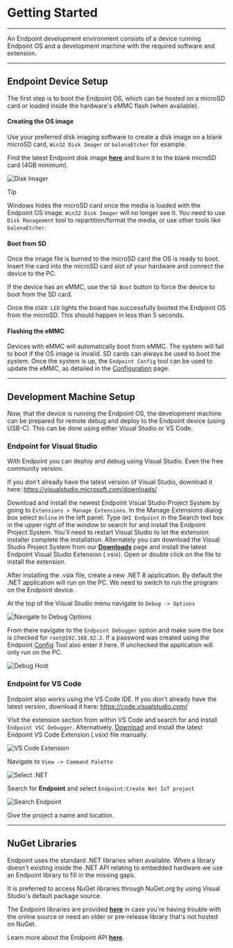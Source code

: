 # Getting Started

---

An Endpoint development environment consists of a device running Endpoint OS and a development machine with the required software and extension. 

---

 ## Endpoint Device Setup

 The first step is to boot the Endpoint OS, which can be hosted on a microSD card or loaded inside the hardware's eMMC flash (when available). 

 #### Creating the OS image

 Use your preferred disk imaging software to create a disk image on a blank microSD card, `Win32 Disk Imager` or `balenaEtcher` for example.

 Find the latest Endpoint disk image [**here**](downloads.md) and burn it to the blank microSD card (4GB minimum). 

 ![Disk Imager](images/create-sd-image.png)


> [!Tip]
> Windows hides the microSD card once the media is loaded with the Endpoint OS image. `Win32 Disk Imager` will no longer see it. You need to use `Disk Management` tool to repartition/format the media, or use other tools like `balenaEtcher`.

 #### Boot from SD

 Once the image file is burned to the microSD card the OS is ready to boot. Insert the card into the microSD card slot of your hardware and connect the device to the PC.

 If the device has an eMMC, use the `SD Boot` button to force the device to boot from the SD card.

Once the `USER LED` lights the board has successfully booted the Endpoint OS from the microSD. This should happen in less than 5 seconds.

#### Flashing the eMMC
Devices with eMMC will automatically boot from eMMC. The system will fail to boot if the OS image is invalid. SD cards can always be used to boot the system. Once the system is up, the `Endpoint Config` tool can be used to update the eMMC, as detailed in the [Configuration](configuration.md) page.

 ---
## Development Machine Setup

Now, that the device is running the Endpoint OS, the development machine can be prepared for remote debug and deploy to the Endpoint device (using USB-C). This can be done using either Visual Studio or VS Code.

### Endpoint for Visual Studio
With Endpoint you can deploy and debug using Visual Studio. Even the free community version. 

If you don't already have the latest version of Visual Studio, download it here:
 https://visualstudio.microsoft.com/downloads/

Download and install the newest Endpoint Visual Studio Project System by going to ```Extensions > Manage Extensions```. In the Manage Extensions dialog box select ```Online``` in the left panel. Type ```GHI Endpoint``` in the Search text box in the upper right of the window to search for and install the Endpoint Project System. You'll need to restart Visual Studio to let the extension installer complete the installation. Alternately you can download the Visual Studio Project System from our  [**Downloads**](downloads.md) page and install the latest Endpoint Visual Studio Extension (.vsix). Open or double click on the file to install the extension.

After installing the .vsix file, create a new .NET 8 application. By default the .NET application will run on the PC. We need to switch to run the program on the Endpoint device. 

At the top of the Visual Studio menu navigate to `Debug -> Options`

![Navigate to Debug Options](images/debug-options.png)

From there navigate to the `Endpoint Debugger` option and make sure the box is checked for `root@192.168.82.2`. If a password was created using the Endpoint [Config](configuration.md) Tool also enter it here. If unchecked the application will only run on the PC. 

![Debug Host](images/debug-host.png)

 
 ### Endpoint for VS Code

Endpoint also works using the VS Code IDE. If you don't already have the latest version, download it here:
https://code.visualstudio.com/

Visit the extension section from within VS Code and search for and install `Endpoint VSC Debugger`. Alternatively, [Download](downloads.md) and install the latest Endpoint VS Code Extension (.vsix) file manually.

![VS Code Extension](images/vscode-extension.png)

 Navigate to `View -> Command Palette`

 ![Select .NET](images/select-dotnet.png)

 Search for **Endpoint** and select `Endpoint:Create Net IoT project`

 ![Search Endpoint](images/search-endpoint.png)

 Give the project a name and location.

  ---

  ## NuGet Libraries

 Endpoint uses the standard .NET libraries when available. When a library doesn't existing inside the .NET API relating to embedded hardware we use an Endpoint library to fill in the missing gaps. 
 
 It is preferred to access NuGet libraries through NuGet.org by using Visual Studio's default package source. 

 The Endpoint libraries are provided [**here**](downloads.md) in case you're having trouble with the online source or need an older or pre-release library that's not hosted on NuGet.

 Learn more about the Endpoint API [**here**](api/intro.md). 

 